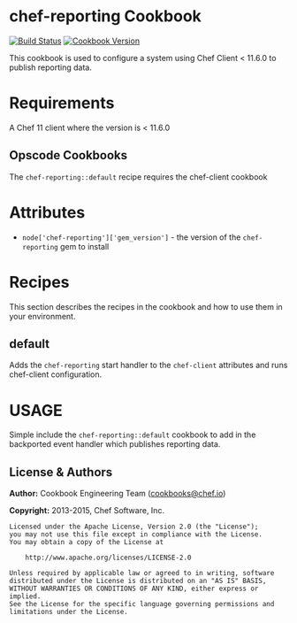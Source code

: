 chef-reporting Cookbook
=======================

[![Build Status](https://travis-ci.org/chef-cookbooks/chef-reporting.svg?branch=master)](https://travis-ci.org/chef-cookbooks/chef-reporting)
[![Cookbook Version](https://img.shields.io/cookbook/v/chef-reporting.svg)](https://supermarket.chef.io/cookbooks/chef-reporting)


This cookbook is used to configure a system using Chef Client < 11.6.0 to publish reporting
data.

Requirements
============

A Chef 11 client where the version is < 11.6.0

Opscode Cookbooks
-----------------

The `chef-reporting::default` recipe requires the chef-client cookbook

Attributes
==========

* `node['chef-reporting']['gem_version']` -  the version of the `chef-reporting` gem to install

Recipes
=======

This section describes the recipes in the cookbook and how to use them in your environment.

default
------

Adds the `chef-reporting` start handler to the `chef-client` attributes and runs chef-client configuration.

USAGE
=====

Simple include the `chef-reporting::default` cookbook to add in the backported event handler which publishes reporting data.

License & Authors
-----------------

**Author:** Cookbook Engineering Team (<cookbooks@chef.io>)

**Copyright:** 2013-2015, Chef Software, Inc.
```
Licensed under the Apache License, Version 2.0 (the "License");
you may not use this file except in compliance with the License.
You may obtain a copy of the License at

    http://www.apache.org/licenses/LICENSE-2.0

Unless required by applicable law or agreed to in writing, software
distributed under the License is distributed on an "AS IS" BASIS,
WITHOUT WARRANTIES OR CONDITIONS OF ANY KIND, either express or implied.
See the License for the specific language governing permissions and
limitations under the License.
```
